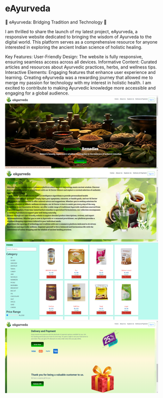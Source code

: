 # eAyurveda
 🌿 eAyurveda: Bridging Tradition and Technology 🌿 
 
I am thrilled to share the launch of my latest project, eAyurveda, a responsive website dedicated to bringing the wisdom of Ayurveda to the digital world. This platform serves as a comprehensive resource for anyone interested in exploring the ancient Indian science of holistic healing.  
 
Key Features:
User-Friendly Design: The website is fully responsive, ensuring seamless access across all devices.
Informative Content: Curated articles and resources about Ayurvedic practices, herbs, and wellness tips.
Interactive Elements: Engaging features that enhance user experience and learning.
Creating eAyurveda was a rewarding journey that allowed me to merge my passion for technology with my interest in holistic health. I am excited to contribute to making Ayurvedic knowledge more accessible and engaging for a global audience.
<img src="All_IN_ONE/screenshots/Screenshot 2025-03-05 114541.png" width="500">
<img src="All_IN_ONE/screenshots/Screenshot 2025-03-05 115408.png" width="500">
<img src="All_IN_ONE/screenshots/Screenshot 2025-03-05 114621.png" width="500">
<img src="All_IN_ONE/screenshots/Screenshot 2025-03-05 114637.png" width="500">
